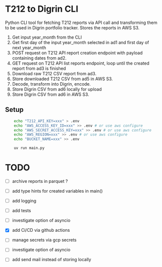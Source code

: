 # T212 to Digrin CLI
Python CLI tool for fetching T212 reports via API call and transforming them to be used in Digrin portfolio tracker. Stores the reports in AWS S3.

1. Get input year_month from the CLI
2. Get first day of the input year_month selected in ad1 and first day of next year_month
3. POST request on T212 API report creation endpoint with payload containing dates from ad2.
4. GET request on T212 API list reports endpoint, loop until the created report from ad3 is finished
5. Download raw T212 CSV report from ad3.
6. Store downloaded T212 CSV from ad5 in AWS S3.
7. Decode, transform into Digrin, encode.
8. Store Digrin CSV from ad6 locally for upload
9. Store Digrin CSV from ad6 in AWS S3.

## Setup

```bash
    echo "T212_API_KEY=xxx" > .env
    echo "AWS_ACCESS_KEY_ID=xxx" >> .env # or use aws configure
    echo "AWS_SECRET_ACCESS_KEY=xxx" >> .env # or use aws configure
    echo "AWS_REGION=xxx" >> .env # or use aws configure
    echo "BUCKET_NAME=xxx" >> .env
```

```bash
    uv run main.py
```

# TODO

- [ ] archive reports in parquet ?

- [ ] add type hints for created variables in main()

- [ ] add logging

- [ ] add tests

- [ ] investigate option of asyncio

- [x] add Ci/CD via github actions

- [ ] manage secrets via gcp secrets

- [ ] investigate option of asyncio

- [ ] add send mail instead of storing locally
